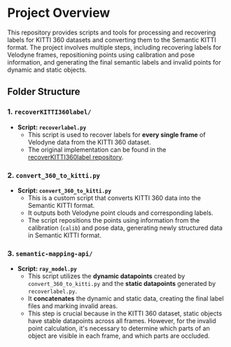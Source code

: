 # Project Overview

This repository provides scripts and tools for processing and recovering labels for KITTI 360 datasets and converting them to the Semantic KITTI format. The project involves multiple steps, including recovering labels for Velodyne frames, repositioning points using calibration and pose information, and generating the final semantic labels and invalid points for dynamic and static objects.

## Folder Structure

### 1. `recoverKITTI360label/`
- **Script: `recoverlabel.py`**
  - This script is used to recover labels for **every single frame** of Velodyne data from the KITTI 360 dataset.
  - The original implementation can be found in the [recoverKITTI360label repository](https://github.com/JulesSanchez/recoverKITTI360label).

### 2. `convert_360_to_kitti.py`
- **Script: `convert_360_to_kitti.py`**
  - This is a custom script that converts KITTI 360 data into the Semantic KITTI format.
  - It outputs both Velodyne point clouds and corresponding labels.
  - The script repositions the points using information from the calibration (`calib`) and pose data, generating newly structured data in Semantic KITTI format.

### 3. `semantic-mapping-api/`
- **Script: `ray_model.py`**
  - This script utilizes the **dynamic datapoints** created by `convert_360_to_kitti.py` and the **static datapoints** generated by `recoverlabel.py`.
  - It **concatenates** the dynamic and static data, creating the final label files and marking invalid areas.
  - This step is crucial because in the KITTI 360 dataset, static objects have stable datapoints across all frames. However, for the invalid point calculation, it's necessary to determine which parts of an object are visible in each frame, and which parts are occluded.

